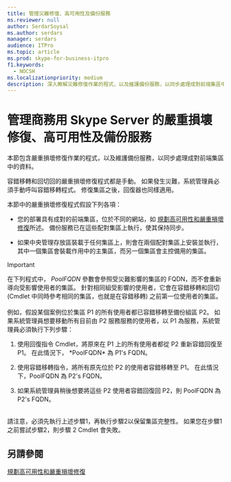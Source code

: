 ```yaml
---
title: 管理災難修復、高可用性及備份服務
ms.reviewer: null
author: SerdarSoysal
ms.author: serdars
manager: serdars
audience: ITPro
ms.topic: article
ms.prod: skype-for-business-itpro
f1.keywords:
  - NOCSH
ms.localizationpriority: medium
description: 深入瞭解災難修復作業的程式，以及維護備份服務，以同步處理成對前端集區中的資料。
---
```



# <a name="managing-skype-for-business-server-disaster-recovery-high-availability-and-backup-service"></a>管理商務用 Skype Server 的嚴重損壞修復、高可用性及備份服務

本節包含嚴重損壞修復作業的程式，以及維護備份服務，以同步處理成對前端集區中的資料。

容錯移轉和回切回的嚴重損壞修復程式都是手動。 如果發生災難，系統管理員必須手動呼叫容錯移轉程式。 修復集區之後，回復器也同樣適用。

本節中的嚴重損壞修復程式假設下列各項：

  - 您的部署具有成對的前端集區，位於不同的網站，如 [規劃高可用性和嚴重損壞修復](../../plan-your-deployment/high-availability-and-disaster-recovery/high-availability-and-disaster-recovery.md)所述。 備份服務已在這些配對集區上執行，使其保持同步。

  - 如果中央管理存放區裝載于任何集區上，則會在兩個配對集區上安裝並執行，其中一個集區會裝載作用中的主集區，而另一個集區會主控備用的集區。

> [!IMPORTANT]
> 在下列程式中， *PoolFQDN* 參數會參照受災難影響的集區的 FQDN，而不會重新導向受影響使用者的集區。 針對相同組受影響的使用者，它會在容錯移轉和回切 (Cmdlet 中同時參考相同的集區，也就是在容錯移轉) 之前第一位使用者的集區。<BR><br>例如，假設某個案例位於集區 P1 的所有使用者都已容錯移轉至備份組區 P2。 如果系統管理員想要移動所有目前由 P2 服務服務的使用者，以 P1 為服務，系統管理員必須執行下列步驟： 
> <OL>
> <LI>
> <P>使用回復指令 Cmdlet，將原來在 P1 上的所有使用者都從 P2 重新容錯回復至 P1。 在此情況下， *PoolFQDN* 為 P1's FQDN。</P>
> <LI>
> <P>使用容錯移轉指令，將所有原先位於 P2 的使用者容錯移轉至 P1。 在此情況下，PoolFQDN 為 P2's FQDN。</P>
> <LI>
> <P>如果系統管理員稍後想要將這些 P2 使用者容錯回復回 P2，則 PoolFQDN 為 P2's FQDN。</P></LI></OL><br>請注意，必須先執行上述步驟1，再執行步驟2以保留集區完整性。 如果您在步驟1之前嘗試步驟2，則步驟 2 Cmdlet 會失敗。


## <a name="see-also"></a>另請參閱

[規劃高可用性和嚴重損壞修復](../../plan-your-deployment/high-availability-and-disaster-recovery/high-availability-and-disaster-recovery.md) 
  
